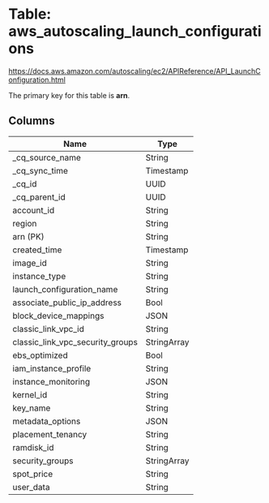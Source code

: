 # Table: aws_autoscaling_launch_configurations

https://docs.aws.amazon.com/autoscaling/ec2/APIReference/API_LaunchConfiguration.html

The primary key for this table is **arn**.


## Columns
| Name          | Type          |
| ------------- | ------------- |
|_cq_source_name|String|
|_cq_sync_time|Timestamp|
|_cq_id|UUID|
|_cq_parent_id|UUID|
|account_id|String|
|region|String|
|arn (PK)|String|
|created_time|Timestamp|
|image_id|String|
|instance_type|String|
|launch_configuration_name|String|
|associate_public_ip_address|Bool|
|block_device_mappings|JSON|
|classic_link_vpc_id|String|
|classic_link_vpc_security_groups|StringArray|
|ebs_optimized|Bool|
|iam_instance_profile|String|
|instance_monitoring|JSON|
|kernel_id|String|
|key_name|String|
|metadata_options|JSON|
|placement_tenancy|String|
|ramdisk_id|String|
|security_groups|StringArray|
|spot_price|String|
|user_data|String|